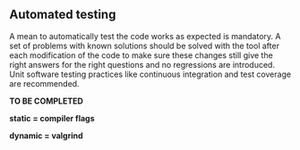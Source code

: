 ## Automated testing

A mean to automatically test the code works as expected is mandatory. A set of problems with known solutions should be solved with the tool after each modification of the code to make sure these changes still give the right answers for the right questions and no regressions are introduced. Unit software testing practices like continuous integration and test coverage are recommended.

**TO BE COMPLETED**

**static = compiler flags**

**dynamic = valgrind**
